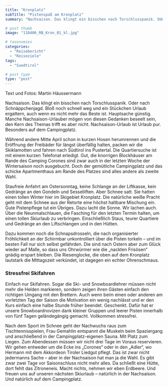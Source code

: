```yaml
---
title: "Kronplatz"
subTitle: "Pistenspaß am Kronplatz"
summary: "Nachsaison. Das klingt ein bisschen nach Torschlusspanik. Oder nach Schnäppchenjagd. Bloß noch schnell weg und ein Stückchen Urlaub ergattern, auch wenn es nicht mehr das Beste ist. Hauptsache günstig. Manche Nachsaison-Urlauber mögen von diesen Gedanken beseelt sein, den Kern des Themas trifft es aber nicht.}"

# post thumb
image: "110406_RB_Kron_01_kl.jpg"

# taxonomies
categories: 
  - "Reisebericht"
  - "Reiseziele"
tags:
  - "Suedtirol"

# post type
type: "post"
---
```


Text und Fotos: Martin Häussermann

Nachsaison. Das klingt ein bisschen nach Torschlusspanik. Oder nach Schnäppchenjagd. Bloß noch schnell weg und ein Stückchen Urlaub ergattern, auch wenn es nicht mehr das Beste ist. Hauptsache günstig. Manche Nachsaison-Urlauber mögen von diesen Gedanken beseelt sein, den Kern des Themas trifft es aber nicht. Nachsaison-Urlaub ist Urlaub pur. Besonders auf dem Campingplatz.

Während andere Mitte April schon in kurzen Hosen herumrennen und die Eröffnung der Freibäder für längst überfällig halten, packen wir die Skiklamotten und fahren nach Südtirol ins Pustertal. Die Quartiersuche ist mit einem kurzen Telefonat erledigt. Gut, die knorrigen Blockhäuser am Rande des Camping Corones sind zwar auch in der letzten Woche der Wintersaison noch ausgebucht. Doch der gemütliche Campingplatz und das schicke Apartmenthaus am Rande des Platzes sind alles andere als zweite Wahl.

Staufreie Anfahrt am Ostersonntag, keine Schlange an der Liftkasse, kein Gedränge an den Gondeln und Sesselliften. Aber Schnee satt. Sie hatten einen tollen Winter hier im Skigebiet Kronplatz. Die natürliche weiße Pracht geht mit dem Schnee aus der Retorte eine höchst haltbare Mischung ein. Gute Pistenpflege tut ein Übriges. Dazu lacht die Sonne. Wir lachen auch. Über die Neunmalschlauen, die Fasching für den letzten Termin halten, um einen tollen Skiurlaub zu verbringen. Einschließlich Staus, teurer Quartiere und Gedränge an den Liftschlangen und in den Hütten.

Dazu kommen noch die Schnapsdrosseln, die nach organisierter Fröhlichkeit an der Schirmbar unkontrolliert über die Pisten torkeln – und im besten Fall nur sich selbst gefährden. Die sind nach Ostern aber zum Glück wieder auf Malle, so dass uns Ohrwürmer wie die „nackten Frisösen“ gnädig erspart bleiben. Die Riesenglocke, die oben auf dem Kronplatz lautstark die Mittagszeit verkündet, ist dagegen ein echter Ohrenschmaus.  

### Stressfrei Skifahren

Einfach nur Skifahren. Sogar die Ski- und Snowboardlehrer müssen nicht mehr die Helden markieren, sondern zeigen ihren Gästen einfach den richtigen Umgang mit den Brettern. Auch wenn beim einen oder anderen am vorletzten Tag der Saison die Motivation ein wenig nachlässt und er den Kurs einfach eine halbe Stunde früher beendet. Geschenkt. Dafür hat er unsere Snowboardnovizen dank kleiner Gruppen und leerer Pisten innerhalb von fünf Tagen geländegängig gemacht. Vollkommen stressfrei.

Nach dem Sport im Schnee geht der Nachwuchs raus zum Tischtennisspielen, Frau Gemahlin entspannt die Muskeln beim Spaziergang und anschließend in der Campingplatz-eigenen Sauna. Mit Platz zum Liegen. Zum Abendessen müssen wir nicht drei Tage im Voraus reservieren. Wir gehen entweder um die Ecke ins „Corones“ oder in den „Adler“, wo Hermann mit dem Akkordeon Tiroler Liedgut pflegt. Das ist zwar nicht jedermanns Sache – aber in der Nachsaison hat man ja die Wahl. Es gibt zwar zwei Tage vor Saisonschluss nicht mehr alles. Da schließt eine Hütte, dort fehlt das Zitroneneis. Macht nichts, nehmen wir eben Erdbeere. Und freuen uns auf unseren nächsten Skiurlaub – natürlich in der Nachsaison. Und natürlich auf dem Campingplatz.  